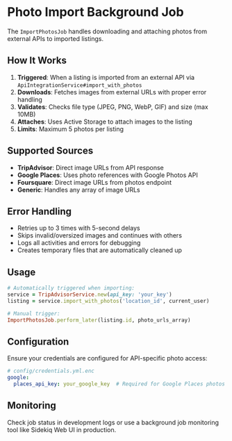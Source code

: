 # Photo Import Background Job

The `ImportPhotosJob` handles downloading and attaching photos from external APIs to imported listings.

## How It Works

1. **Triggered**: When a listing is imported from an external API via `ApiIntegrationService#import_with_photos`
2. **Downloads**: Fetches images from external URLs with proper error handling
3. **Validates**: Checks file type (JPEG, PNG, WebP, GIF) and size (max 10MB)
4. **Attaches**: Uses Active Storage to attach images to the listing
5. **Limits**: Maximum 5 photos per listing

## Supported Sources

- **TripAdvisor**: Direct image URLs from API response
- **Google Places**: Uses photo references with Google Photos API  
- **Foursquare**: Direct image URLs from photos endpoint
- **Generic**: Handles any array of image URLs

## Error Handling

- Retries up to 3 times with 5-second delays
- Skips invalid/oversized images and continues with others
- Logs all activities and errors for debugging
- Creates temporary files that are automatically cleaned up

## Usage

```ruby
# Automatically triggered when importing:
service = TripAdvisorService.new(api_key: 'your_key')
listing = service.import_with_photos('location_id', current_user)

# Manual trigger:
ImportPhotosJob.perform_later(listing.id, photo_urls_array)
```

## Configuration

Ensure your credentials are configured for API-specific photo access:

```yaml
# config/credentials.yml.enc
google:
  places_api_key: your_google_key  # Required for Google Places photos
```

## Monitoring

Check job status in development logs or use a background job monitoring tool like Sidekiq Web UI in production.
